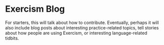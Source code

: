# Exercism Blog

For starters, this will talk about how to contribute. Eventually,
perhaps it will also include blog posts about interesting practice-related
topics, tell stories about how people are using Exercism, or interesting
language-related tidbits.
